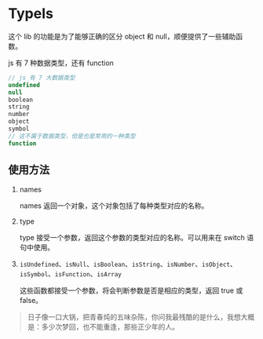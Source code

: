# TypeIs
这个 lib 的功能是为了能够正确的区分 object 和 null，顺便提供了一些辅助函数。

js 有 7 种数据类型，还有 function

```javascript
// js 有 7 大数据类型
undefined
null
boolean
string
number
object
symbol
// 这不属于数据类型，但是也是常用的一种类型
function
```

## 使用方法

1. names

   names 返回一个对象，这个对象包括了每种类型对应的名称。

2. type

   type 接受一个参数，返回这个参数的类型对应的名称。可以用来在 switch 语句中使用。

3. `isUndefined`、`isNull`、`isBoolean`、`isString`、`isNumber`、`isObject`、`isSymbol`、`isFunction`、`isArray` 

   这些函数都接受一个参数，将会判断参数是否是相应的类型，返回 true 或 false。


> 日子像一口大锅，把青春炖的五味杂陈，你问我最残酷的是什么，我想大概是：多少次梦回，也不能重逢，那些正少年的人。 
